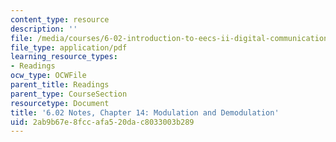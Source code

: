 ```yaml
---
content_type: resource
description: ''
file: /media/courses/6-02-introduction-to-eecs-ii-digital-communication-systems-fall-2012/2ab9b67e8fccafa520dac8033003b289_MIT6_02F12_chap14.pdf
file_type: application/pdf
learning_resource_types:
- Readings
ocw_type: OCWFile
parent_title: Readings
parent_type: CourseSection
resourcetype: Document
title: '6.02 Notes, Chapter 14: Modulation and Demodulation'
uid: 2ab9b67e-8fcc-afa5-20da-c8033003b289
---
```

